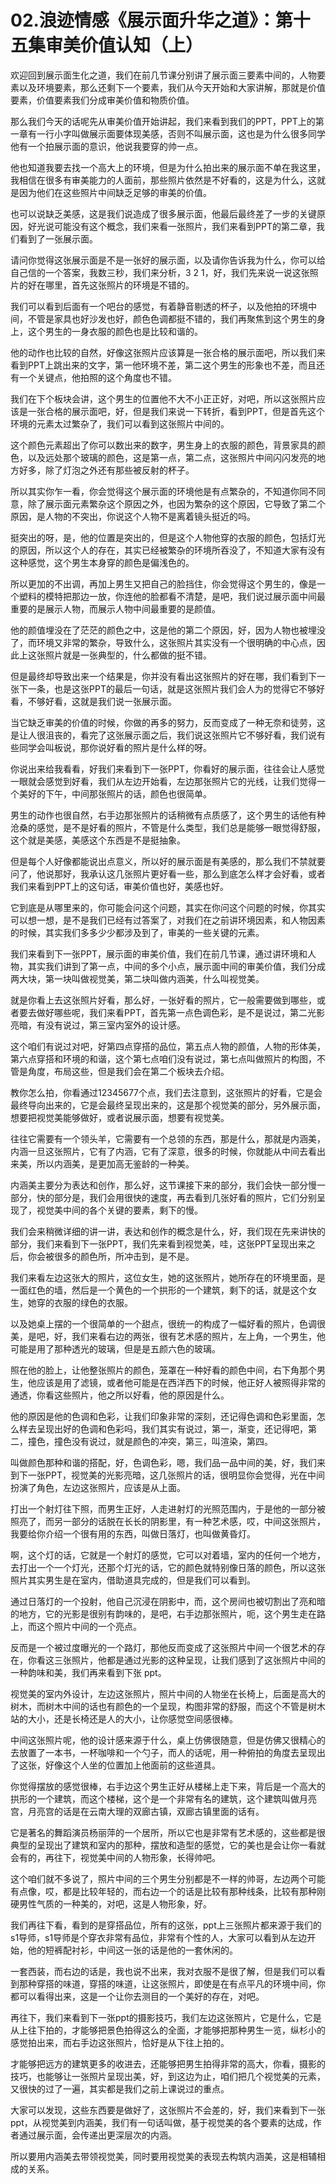 # 02.浪迹情感《展示面升华之道》：第十五集审美价值认知（上）

欢迎回到展示面生化之道，我们在前几节课分别讲了展示面三要素中间的，人物要素以及环境要素，那么还剩下一个要素，我们从今天开始和大家讲解，那就是价值要素，价值要素我们分成审美价值和物质价值。

那么我们今天的话呢先从审美价值开始讲起，我们来看到我们的PPT，PPT上的第一章有一行小字叫做展示面要体现美感，否则不叫展示面，这也是为什么很多同学他有一个拍展示面的意识，他说我要穿的帅一点。

他也知道我要去找一个高大上的环境，但是为什么拍出来的展示面不单在我这里，我相信在很多有审美能力的人面前，那些照片依然是不好看的，这是为什么，这就是因为他们在这些照片中间缺乏足够的审美的价值。

也可以说缺乏美感，这是我们说造成了很多展示面，他最后最终差了一步的关键原因，好光说可能没有这个概念，我们来看一张照片，我们来看到PPT的第二章，我们看到了一张展示面。

请问你觉得这张展示面是不是一张好的展示面，以及请你告诉我为什么，你可以给自己信的一个答案，我数三秒，我们来分析，3 2 1，好，我们先来说一说这张照片的好在哪里，首先这张照片的环境是不错的。

我们可以看到后面有一个吧台的感觉，有着静音剔透的杯子，以及他拍的环境中间，不管是家具也好沙发也好，颜色色调都挺不错的，我们再聚焦到这个男生的身上，这个男生的一身衣服的颜色也是比较和谐的。

他的动作也比较的自然，好像这张照片应该算是一张合格的展示面吧，所以我们来看到PPT上跳出来的文字，第一他环境不差，第二这个男生的形象也不差，而且还有一个关键点，他拍照的这个角度也不错。

我们在下个板块会讲，这个男生的位置他不大不小正正好，对吧，所以这张照片应该是一张合格的展示面吧，好，但是我们来说一下转折，看到PPT，但是首先这个环境的元素太过繁杂了，我们可以看到这张照片中间的。

这个颜色元素超出了你可以数出来的数字，男生身上的衣服的颜色，背景家具的颜色，以及远处那个玻璃的颜色，这是第一点，第二点，这张照片中间闪闪发亮的地方好多，除了灯泡之外还有那些被反射的杯子。

所以其实你乍一看，你会觉得这个展示面的环境他是有点繁杂的，不知道你同不同意，除了展示面元素繁杂这个原因之外，也因为繁杂的这个原因，它导致了第二个原因，是人物的不突出，你说这个人物不是离着镜头挺近的吗。

挺突出的呀，是，他的位置是突出的，但是这个人物他穿的衣服的颜色，包括灯光的原因，所以这个人的存在，其实已经被繁杂的环境所吞没了，不知道大家有没有这种感觉，这个男生本身穿的颜色是偏浅色的。

所以更加的不出调，再加上男生又把自己的脸挡住，你会觉得这个男生的，像是一个塑料的模特把那边一放，你连他的脸都看不清楚，是吧，我们说过展示面中间最重要的是展示人物，而展示人物中间最重要的是颜值。

他的颜值埋没在了茫茫的颜色之中，这是他的第二个原因，好，因为人物也被埋没了，而环境又非常的繁杂，导致什么，这张照片其实没有一个很明确的中心点，因此上这张照片就是一张典型的，什么都做的挺不错。

但是最终却导致出来一个结果是，你并没有看出这张照片的好在哪，我们看到下一张下一条，也是这张PPT的最后一句话，就是这张照片我们会人为的觉得它不够好看，不够好看，这就是我们说一张展示面。

当它缺乏审美的价值的时候，你做的再多的努力，反而变成了一种无奈和徒劳，这是让人很沮丧的，看完了这张展示面之后，我们说这张照片它不够好看，我们说有些同学会叫板说，那你说好看的照片是什么样的呀。

你说出来给我看看，好我们来看到下一张PPT，你看好的展示面，往往会让人感觉一眼就会感觉到好看，我们从左边开始看，左边那张照片它的光线，让我们觉得一个美好的下午，中间那张照片的话，颜色也很简单。

男生的动作也很自然，右手边那张照片的话稍微有点质感了，这个男生的话他有种沧桑的感觉，是不是好看的照片，不管是什么类型，我们总是能够一眼觉得舒服，这个就是美感，美感这个东西是不是挺抽象。

但是每个人好像都能说出点意义，所以好的展示面是有美感的，那么我们不禁就要问了，他说那好，我承认这几张照片更好看一些，那么到底怎么样才会好看，或者我们来看到PPT上的这句话，审美价值也好，美感也好。

它到底是从哪里来的，你可能会问这个问题，其实在你问这个问题的时候，你其实可以想一想，是不是我们已经有过答案了，对我们在之前讲环境因素，和人物因素的时候，其实我们多多少少都涉及到了，审美的一些关键的元素。

我们来看到下一张PPT，展示面的审美价值，我们在前几节课，通过讲环境和人物，其实我们讲到了第一点，中间的多个小点，展示面中间的审美价值，我们分成两大块，第一块叫做视觉美，第二块叫做内涵美，什么叫视觉美。

就是你看上去这张照片好看，那么好，一张好看的照片，它一般需要做到哪些，或者要去做好哪些呢，我们来看PPT，首先第一点色调色彩，是不是说过，第二光影亮暗，有没有说过，第三室内室外的设计感。

这个咱们有说过对吧，好第四点穿搭的品位，第五点人物的颜值，人物的形体美，第六点穿搭和环境的和谐，这个第七点咱们没有说过，第七点叫做照片的构图，不管是角度，布局这些，但是我们会在第二个板块去介绍。

教你怎么拍，你看通过12345677个点，我们去注意到，这张照片的好看，它是会最终导向出来的，它是会最终呈现出来的，这是那个视觉美的部分，另外展示面，想要把视觉美能够做好，或者说展示面，想要有视觉美。

往往它需要有一个领头羊，它需要有一个总领的东西，那是什么，那就是内涵美，内涵一旦这张照片，它有了内涵，它有了深意，很多的时候，你就能从中间去看出来美，所以内涵美，是更加高无鉴龄的一种美。

内涵美主要分为表达和创作，那么好，这节课接下来的部分，我们会快一部分慢一部分，快的部分是，我们会用很快的速度，再去看到几张好看的照片，它们分别呈现了，视觉美中间的各个关键的要素，剩下的慢。

我们会来稍微详细的讲一讲，表达和创作的概念是什么，好，我们现在先来讲快的部分，我们来看到下一张PPT，我们先来看到视觉美，哇，这张PPT呈现出来之后，你会被很多的颜色所，所冲击到，是不是。

我们来看左边这张大的照片，这位女生，她的这张照片，她所存在的环境里面，是一面红色的墙，然后是一个黄色的一个拱形的一个建筑，剩下的话，就是这个女生，她穿的衣服的绿色的衣服。

以及她桌上摆的一个很简单的一个甜点，很统一的构成了一幅好看的照片，色调很美，是吧，好，我们来看右边的两张，很有艺术感的照片，左上角，一个男生，他可能是用了那种透光的玻璃，但是是五颜六色的玻璃。

照在他的脸上，让他整张照片的颜色，笼罩在一种好看的颜色中间，右下角那个男生，他应该是用了滤镜，或者他可能是在西洋西下的时候，他正好人被照得非常的通透，你看这些照片，他之所以好看，他的原因是什么。

他的原因是他的色调和色彩，让我们印象非常的深刻，还记得色调和色彩里面，怎么样去呈现出好的色调和色彩吗，我们其实有说过，第一，渐变，还记得吧，第二，撞色，撞色没有说过，就是颜色的冲突，第三，叫渲染，第四。

叫做颜色那种和谐的搭配，好，色调色彩，嗯，我们品一品中间的美，好，我们来到下一张PPT，视觉美的光影亮暗，这几张照片的话，很明显你会觉得，光在中间扮演了角色，左边这张照片，应该是从上面。

打出一个射灯往下照，而男生正好，人走进射灯的光照范围内，于是他的一部分被照亮了，而另一部分的话脱在长长的阴影里，有一种艺术感，哎，中间这张照片，我要给你介绍一个很有用的东西，叫做日落灯，也叫做黄昏灯。

啊，这个灯的话，它就是一个射灯的感觉，它可以对着墙，室内的任何一个地方，去打出一个一个灯光，还那个灯光的话，它的颜色就特别像日落的颜色，所以这张照片其实男生是在室内，借助道具完成的，但是我们可以看到。

通过日落灯的一个投射，他自己沉浸在阴影中，而，这个房间也被切割出了亮和暗的地方，它的光影是很别有韵味的，是吧，右手边那张照片，呃，这个男生走在路上，而这个照片中间的一个亮点。

反而是一个被过度曝光的一个路灯，那他反而变成了这张照片中间一个很艺术的存在，你看这三张照片，他都是通过光影的这种呈现，让我们感到了这张照片中间的一种韵味和美，我们再来看到下张 ppt。

视觉美的室内外设计，左边这张照片，照片中间的人物坐在长椅上，后面是高大的树木，而树木中间的话也有颜色的一个呈现，构图非常的舒服，而这个不管是树木站的大小，还是长椅还是人的大小，让你感觉空间感很棒。

中间这张照片呢，他的设计感来源于什么，桌上仿佛很随意，但是仿佛又很精心的去放置了一本书，一杯咖啡和一个勺子，而人的话呢，用一种俯拍的角度去呈现出了这张，好像这个人坐的位置加上他面前的这些道具。

你觉得摆放的感觉很棒，右手边这个男生正好从楼梯上走下来，背后是一个高大的拱形的一个建筑，而这个楼梯，这个是一个非常有名的建筑，这个建筑叫做月亮宫，月亮宫的话是在云南大理的双廊古镇，双廊古镇里面的话有。

它是著名的舞蹈演员杨丽萍的一个居所，所以它也是非常有艺术感的，这些都是很典型的呈现出了建筑和室内的那种，摆放和造型的感觉，它的美也是会让你一看就会有的，再往下，视觉美中间的人物形象，长得帅吧。

这个咱们就不多说了，照片中间的三个男生分别都是不一样的帅哥，左边两个可能有点像，哎，都是比较年轻的，而右边一个的话是比较有那种线条，比较有那种刚硬男性气质的一种美的，对吧，这是人物形象，好。

我们再往下看，看到的是穿搭品位，所有的这张，ppt上三张照片都来源于我们的s1导师，s1导师是个穿衣非常有品位，非常有个性的人，大家可以看到从左边开始，他的短裤配衬衫，中间这一张的话是他的一套休闲的。

一套西装，而右边的话是，我也说不出来，我对衣服不是很了解，但是我们可以看到那种穿搭的味道，穿搭的味道，让这张照片，即使是在有点平凡的环境中间，你都可以看得出来，这是一个让你去测目的一个美好的存在，对吧。

再往下，我们来看到下一张ppt的摄影技巧，我们左边这张照片，它是什么，它是从上往下拍的，才能够把景色拍得这么的全面，才能够把那种男生一览，纵杉小的感觉拍出来，而右手边这张照片，恰好是从下往上拍的。

才能够把远方的建筑更多的收进去，还能够把男生拍得非常的高大，你看，摄影的技巧，也能够让一张照片呈现出美，好，到这边为止，咱们把几个视觉美的元素，又很快的过了一遍，其实都是我们之前上课说过的重点。

大家可以发现，这些东西要是做好了，这张照片不会差的，好，我们来看到下一张 ppt，从视觉美到内涵美，我们有一句话叫做，基于视觉美的各个要素的达成，作者通过展示面，会传递出更深层次的内涵。

所以要用内涵美去带领视觉美，同时要用视觉美的表现去构筑内涵美，这是相辅相成的关系。